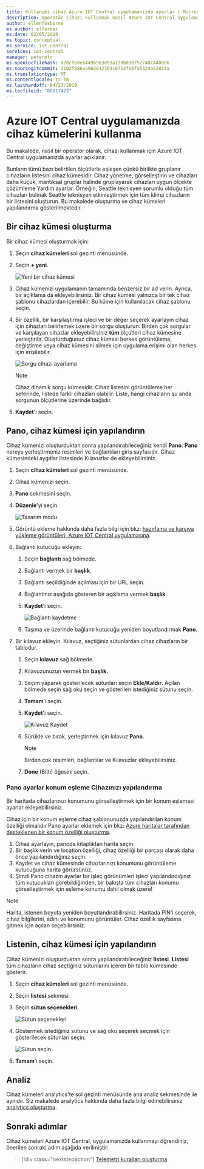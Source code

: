 ```yaml
---
title: Kullanımı cihaz Azure IOT Central uygulamanızda ayarlar | Microsoft Docs
description: Operatör cihazı kullanmak nasıl Azure IOT Central uygulamanızda ayarlar.
author: ellenfosborne
ms.author: elfarber
ms.date: 02/05/2019
ms.topic: conceptual
ms.service: iot-central
services: iot-central
manager: peterpfr
ms.openlocfilehash: a28cf68eb449b563d93a139b830752748c448dd6
ms.sourcegitcommit: 3102f886aa962842303c8753fe8fa5324a52834a
ms.translationtype: MT
ms.contentlocale: tr-TR
ms.lasthandoff: 04/23/2019
ms.locfileid: "60517422"
---
```

# <a name="use-device-sets-in-your-azure-iot-central-application"></a>Azure IOT Central uygulamanızda cihaz kümelerini kullanma

Bu makalede, nasıl bir operatör olarak, cihazı kullanmak için Azure IOT Central uygulamanızda ayarlar açıklanır.

Bunların tümü bazı belirtilen ölçütlerle eşleşen çünkü birlikte gruplanır cihazların listesini cihaz kümesidir. Cihaz yönetme, görselleştirin ve cihazları daha küçük, mantıksal gruplar halinde gruplayarak cihazları uygun ölçekte çözümleme Yardım ayarlar. Örneğin, Seattle teknisyen sorumlu olduğu tüm cihazları bulmak Seattle teknisyen etkinleştirmek için tüm klima cihazların bir listesini oluşturun. Bu makalede oluşturma ve cihaz kümeleri yapılandırma gösterilmektedir.

## <a name="create-a-device-set"></a>Bir cihaz kümesi oluşturma

Bir cihaz kümesi oluşturmak için:

1. Seçin **cihaz kümeleri** sol gezinti menüsünde.

1. Seçin **+ yeni**.

    ![Yeni bir cihaz kümesi](media/howto-use-device-sets/image1.png)

1. Cihaz kümenizi uygulamanın tamamında benzersiz bir ad verin. Ayrıca, bir açıklama da ekleyebilirsiniz. Bir cihaz kümesi yalnızca bir tek cihaz şablonu cihazlardan içerebilir. Bu küme için kullanılacak cihaz şablonu seçin.

1. Bir özellik, bir karşılaştırma işleci ve bir değer seçerek ayarlayın cihaz için cihazları belirlemek üzere bir sorgu oluşturun. Birden çok sorgular ve karşılayan cihazlar ekleyebilirsiniz **tüm** ölçütleri cihaz kümesine yerleştirilir. Oluşturduğunuz cihaz kümesi herkes görüntüleme, değiştirme veya cihaz kümesini silmek için uygulama erişimi olan herkes için erişilebilir.

    ![Sorgu cihazı ayarlama](media/howto-use-device-sets/image2.png)

    > [!NOTE]
    > Cihaz dinamik sorgu kümesidir. Cihaz listesini görüntüleme her seferinde, listede farklı cihazları olabilir. Liste, hangi cihazların şu anda sorgunun ölçütlerine üzerinde bağlıdır.

1. **Kaydet**'i seçin.

## <a name="configure-the-dashboard-for-your-device-set"></a>Pano, cihaz kümesi için yapılandırın

Cihaz kümenizi oluşturduktan sonra yapılandırabileceğiniz kendi **Pano**. **Pano** nereye yerleştirmeniz resimleri ve bağlantıları giriş sayfasıdır. Cihaz kümesindeki aygıtlar listesinde Kılavuzlar de ekleyebilirsiniz.

1. Seçin **cihaz kümeleri** sol gezinti menüsünde.

1. Cihaz kümenizi seçin.

1. **Pano** sekmesini seçin.

1. **Düzenle**’yi seçin.

    ![Tasarım modu](media/howto-use-device-sets/image3.png)

1. Görüntü ekleme hakkında daha fazla bilgi için bkz: [hazırlama ve karşıya yükleme görüntüleri, Azure IOT Central uygulamasına](howto-prepare-images.md).

1. Bağlantı kutucuğu ekleyin:
    1. Seçin **bağlantı** sağ bölmede.
    1. Bağlantı vermek bir **başlık**.
    1. Bağlantı seçildiğinde açılması için bir URL seçin.
    1. Bağlantınız aşağıda gösteren bir açıklama vermek **başlık**.
    1. **Kaydet**'i seçin.

        ![Bağlantı kaydetme](media/howto-use-device-sets/image7.png)

    1. Taşıma ve üzerinde bağlantı kutucuğu yeniden boyutlandırmak **Pano**.

1. Bir kılavuz ekleyin. Kılavuz, seçtiğiniz sütunlardan cihaz cihazların bir tablodur.
    1. Seçin **kılavuz** sağ bölmede.
    1. Kılavuzunuzun vermek bir **başlık**.
    1. Seçim yaparak gösterilecek sütunları seçin **Ekle/Kaldır**. Açılan bölmede seçin sağ oku seçin ve gösterilen istediğiniz sütunu seçin.
    1. **Tamam**’ı seçin.
    1. **Kaydet**'i seçin.

        ![Kılavuz Kaydet](media/howto-use-device-sets/image9.png)

    1. Sürükle ve bırak, yerleştirmek için kılavuz **Pano**.

        > [!NOTE]
        > Birden çok resimleri, bağlantılar ve Kılavuzlar ekleyebilirsiniz.
  
    1. **Done** (Bitti) öğesini seçin.

### <a name="configuring-location-map-in-your-device-sets-dashboard"></a>Pano ayarlar konum eşleme Cihazınızı yapılandırma

Bir haritada cihazlarınızı konumunu görselleştirmek için bir konum eşlemesi ayarlar ekleyebilirsiniz.

Cihaz için bir konum eşleme cihaz şablonunuzda yapılandırılan konum özelliği olmalıdır Pano ayarlar eklemek için bkz: [Azure haritalar tarafından desteklenen bir konum özelliği oluşturma](howto-set-up-template.md).

1. Cihaz ayarlayın, panoda kitaplıktan harita seçin.
2. Bir başlık verin ve location özelliği, cihaz özelliği bir parçası olarak daha önce yapılandırdığınız seçin.
3. Kaydet ve cihaz kümesinde cihazlarınızı konumunu görüntüleme kutucuğuna harita görürsünüz.
4. Şimdi Pano cihazın ayarlar bir işleç görünümleri işleci yapılandırdığınız tüm kutucukları görebildiğinden, bir bakışta tüm cihazları konumu görselleştirmek için eşleme konumu dahil olmak üzere!

> [!NOTE]
> Harita, istenen boyuta yeniden boyutlandırabilirsiniz. Haritada PIN'i seçerek, cihaz bilgilerini, adını ve konumunu görüntüler. Cihaz özellik sayfasına gitmek için açılan seçebilirsiniz.

## <a name="configure-the-list-for-your-device-set"></a>Listenin, cihaz kümesi için yapılandırın

Cihaz kümenizi oluşturduktan sonra yapılandırabileceğiniz **listesi**. **Listesi** tüm cihazların cihaz seçtiğiniz sütunlarını içeren bir tablo kümesinde gösterir.

1. Seçin **cihaz kümeleri** sol gezinti menüsünde.

1. Seçin **listesi** sekmesi.

1. Seçin **sütun seçenekleri**.

    ![Sütun seçenekleri](media/howto-use-device-sets/image11.png)

1. Göstermek istediğiniz sütunu ve sağ oku seçerek seçmek için gösterilecek sütunları seçin.

    ![Sütun seçin](media/howto-use-device-sets/image12.png)

1. **Tamam**’ı seçin.

## <a name="analytics"></a>Analiz

Cihaz kümeleri analytics'te sol gezinti menüsünde ana analiz sekmesinde ile aynıdır. Siz makalede analytics hakkında daha fazla bilgi edinebilirsiniz [analytics oluşturma](howto-use-device-sets.md).

## <a name="next-steps"></a>Sonraki adımlar

Cihaz kümeleri Azure IOT Central, uygulamanızda kullanmayı öğrendiniz, önerilen sonraki adım aşağıda verilmiştir:

> [!div class="nextstepaction"]
> [Telemetri kuralları oluşturma](howto-create-telemetry-rules.md)
